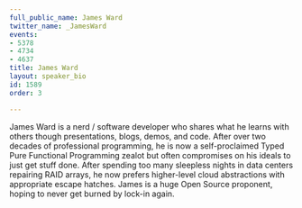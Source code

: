 ```yaml
---
full_public_name: James Ward
twitter_name: _JamesWard
events:
- 5378
- 4734
- 4637
title: James Ward
layout: speaker_bio
id: 1589
order: 3

---
```

James Ward is a nerd / software developer who shares what he learns with others though presentations, blogs, demos, and code. After over two decades of professional programming, he is now a self-proclaimed Typed Pure Functional Programming zealot but often compromises on his ideals to just get stuff done. After spending too many sleepless nights in data centers repairing RAID arrays, he now prefers higher-level cloud abstractions with appropriate escape hatches. James is a huge Open Source proponent, hoping to never get burned by lock-in again.